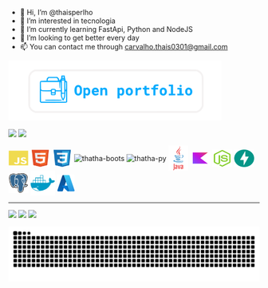 - 👋 Hi, I’m  @thaisperlho
- 👀 I’m interested in tecnologia
- 🌱 I’m currently learning FastApi, Python and NodeJS
- 💞️ I’m looking to get better every day
- 📫 You can contact me through carvalho.thais0301@gmail.com

[![Open portfolio](docs/img/portfolio.svg)](https://thaisperlho.github.io/thaisperlho)

![](http://github-profile-summary-cards.vercel.app/api/cards/stats?username=thaisperlho&theme=radical)
![](http://github-profile-summary-cards.vercel.app/api/cards/repos-per-language?username=thaisperlho&theme=radical)



<div>
  <img align="center" alt="thatha-Js" height="30" width="40" src="https://raw.githubusercontent.com/devicons/devicon/master/icons/javascript/javascript-plain.svg">
  <img align="center" alt="thatha-HTML" height="35" width="40" src="https://raw.githubusercontent.com/devicons/devicon/master/icons/html5/html5-original.svg">
  <img align="center" alt="thatha-CSS" height="35" width="40" src="https://raw.githubusercontent.com/devicons/devicon/master/icons/css3/css3-original.svg">
  <img align="center" alt="thatha-boots" height="40" width="40" src="https://cdn.jsdelivr.net/gh/devicons/devicon/icons/bootstrap/bootstrap-original.svg" />
  <img align="center" alt="thatha-py" height="40" width="40"src="https://cdn.jsdelivr.net/gh/devicons/devicon/icons/python/python-original.svg" />
	<img align="center" alt="thatha-java" height="50" width="40"src="https://raw.githubusercontent.com/devicons/devicon/master/icons/java/java-original-wordmark.svg" />
	<img align="center" alt="thatha-kotlin" height="30" width="40"src="https://raw.githubusercontent.com/devicons/devicon/master/icons/kotlin/kotlin-original.svg" />
	<img align="center" alt="thatha-node" height="35" width="40"src="https://raw.githubusercontent.com/devicons/devicon/master/icons/nodejs/nodejs-original.svg" />
	<img align="center" alt="thatha-fastapi" height="35" width="40"src="https://raw.githubusercontent.com/devicons/devicon/master/icons/fastapi/fastapi-original.svg" />
  <img align="center" alt="thatha-postegres" height="40" width="40"src="https://raw.githubusercontent.com/devicons/devicon/master/icons/postgresql/postgresql-original.svg" /> 
  <img align="center" alt="thatha-docker" height="50" width="50"src="https://raw.githubusercontent.com/devicons/devicon/master/icons/docker/docker-plain.svg" />
  <img align="center" alt="thatha-azure" height="35" width="35"src="https://raw.githubusercontent.com/devicons/devicon/master/icons/azure/azure-original.svg" />
</div>

---

<div>
  <a href="https://instagram.com/thaisperlho" target="_blank"><img src="https://img.shields.io/badge/-Instagram-%23E4405F?style=for-the-badge&logo=instagram&logoColor=white" target="_blank"></a>
  <a href = "mailto:carvalho.thais0301@gmail.com"><img src="https://img.shields.io/badge/-Gmail-%23333?style=for-the-badge&logo=gmail&logoColor=white" target="_blank"></a>
  <a href="https://www.linkedin.com/in/thais-perlho" target="_blank"><img src="https://img.shields.io/badge/-LinkedIn-%230077B5?style=for-the-badge&logo=linkedin&logoColor=white" target="_blank"></a> 
</div>

<!---
thaisperlho/thaisperlho is a ✨ special ✨ repository because its `README.md` (this file) appears on your GitHub profile.
You can click the Preview link to take a look at your changes.
--->

![Snake animation](https://github.com/thaisperlho/thaisperlho/blob/output/github-snake-dark.svg)
<!---![Snake animation](https://github.com/thaisperlho/thaisperlho/blob/output/ocean.gif)--->

